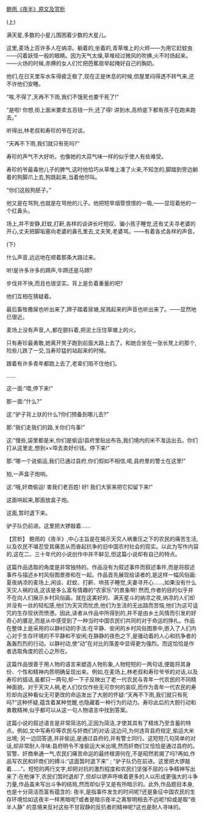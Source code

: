 [鲍雨《夜半》原文及赏析](https://www.vrrw.net/wx/15003.html)

(上)

满天星,多数的小星儿围困着少数的大星儿。

这里,麦场上百许多人在纳凉。躺着的,坐着的,青草堆上的火烬——为用它赶蚊虫——闪着妖怪一般的眼睛。因为天气太燥,草堆经过微风的吹拂,火不时炀起来。——火炀的时候,赤膊的女人们忙把芭蕉扇举起掩好自己的胸奶。

他们,在日天里车水车得疲乏极了,现在正是休息的时候,但屋里闷得透不转气来,还不许他们安睡。

“唉,不得了,天再不下雨,我们不饿死也要干死了!”

“是啦! 你想,街上面米要卖五百钱一升,还了得! 讲到水,高桥底下都有孩子在跑来跑去。”

听得出,林老叔和寿珍的爷在对谈。

“天再不下雨,我们就只有死吗?”

寿珍的声气不大好听。也像她的大蒜气味一样的似乎使人有些难受。

寿珍的爷最毒他儿子的脾气,这时他恰巧从草堆上凑了火来,不知怎的,脚踏到旁边躺着的狗脚爪上去,狗跳起来,当着他尽叫。

“你们这般狗胚子。”

他又是在骂狗,也就是在骂他的儿子。他把短旱烟管恨恨的一吸,——显现着他的一个红鼻头。

场上,并不安静,赶蚊,打鼾,各样的谈讲长吁短叹、骗小孩子睡觉,还有丈夫寻老婆的开心,丈夫把脚垢塞向老婆的鼻孔里去,丈夫笑,老婆骂。——有着各式各样的声音。

(下)

什么声音,远远地在顺着那条大路过来。

听!是许多许多的蹄声,牛蹄还是马蹄?

步伐并不快,而且也很坚实。背上是负着重量的吧?

他们互相在猜疑着。

最后畜牲撒屎也听出来了,蹄子踏着尿塘,尿溅起来的声音也听出来了。——显然地已很近。

麦场上没有声音,人,都在颤抖着,把泥土压住草塘上的火。

只有寿珍最勇敢,她离开凳子跑到前面大路上去了。和她合坐在一张长凳上的那个,险些儿跌了一交,当寿珍猛的站起来的时候。

跟着有许多青年都跑上去了,老辈们阻不住他们。

……

这一面:“喂,停下来!”

那一面:“什么?”

这:“驴子背上驮的什么?你们预备到哪儿去?”

那:“我们走我们的路,关你们鸟事!”

这:“慢些,袋里都是米,你们是偷运!县府里贴出布告,我们境内的米不准运出去。你们打从这里走,想到××埠去卖好价钱。停下来!”

那:“哪一个说偷运,我们已通过县府,你们假如不相信,喏,县府里的警士在这里!”

拍,一声盒子炮响。

这:“哦,奸商偷运! 害我们老百姓! 好! 我们大家来把它扣留下来!”

这面哄起来,那面放盒子炮。

这面,暂时退下来。

驴子队仍前进。这里把大锣敲着……



【赏析】 鲍雨的《夜半》,中心主旨是在揭示天灾人祸重压之下的农民的痛苦生活,以及农民不堪忍受其痛苦从而奋起抗争的旧中国农村社会的现实。以此为写作内容的,这在二、三十年代的小说创作中并不鲜见,但这篇小说却有自己的特点。

这篇作品选取的角度是非常独特的。作品没有为叙述事件而叙述事件,而是将叙述事件与描述乡村风俗图景掺和在一起。作品首先展现给读者的,是这样一幅风俗画: 夏夜纳凉的麦场上,闲谈、赶蚊、打鼾、哄孩子睡觉,夫妻寻开心……,如果没有什么天灾人祸的话,这该是多么富有情趣的“农家乐”的景象啊! 然而,作者的目的似乎并不在向人们展示乡村风俗画。就在这美好的、满天星斗的纳凉之夜,纳凉的人们却并没有一丝的轻松感,他们为天灾而忧虑,他们为生活的无出路而苦恼,他们为这可诅咒的生存现状而愤懑。因此,读者从作品中所得到的,并不是由乡土风情而引发的好奇心的餍足,而是从中感受到了一种当时中国农民们共同的对于命运的挣扎。作品在整体上是采用的以静衬动的手法:在平静、安闲的乡村风俗图景中,嵌入了人们内心对于生存环境的不平静和不安闲;在静静的夜色之下,是骚动着的人心和抗争者的轰轰烈烈的行动。以静衬动,使“动”在对比的落差中显得更为强烈。而这恰恰是作者选取角度的匠心之所在。

这篇作品很善于用人物的语言来塑造人物形象,人物短短的一两句话,便能将其身份、个性和精神内质明确呈现出来。例如,在麦场上,林老叔和寿珍爷爷的对话,以及寿珍的插话,虽都只一两句,却一下子反映出了老一代农民与青年一代农民的不同精神面貌。对于天灾人祸,老人们仅仅作些无可奈何的哀叹,而作为青年一代农民的寿珍却向这种看似无可更改的命运发出了大胆的怀疑:“天再不下雨,我们就只有死吗?”这种怀疑,蕴含着某种觉醒,也隐藏着一种行为的动力。寿珍此后的大胆行动和勇敢精神,似乎都可以从这一句人物语言中找到答案。

这篇小说的叙述语言是非常简洁的,正因为简洁,才使其具有了精炼乃至含蓄的特点。例如,文中写寿珍等农民与奸商们的对话:这边问,为何违背县府规定,偷运大米出境; 另一边回答道,并非偷运,是通过县府的,并有警士同行。这短短几句简单的对话,却非常耐人寻味:县府明令不准偷运大米出境,然而奸商们又恰恰是通过县府的。官警、奸商串通一气,农民们痛苦命运的最终根源何在,不是昭然若揭了吗?再如,作品写农民和奸商们的搏斗:“这面暂时退下来” ; “驴子队仍在前进。这里把大锣敲着……”。短短的两行文字,却把对抗的激烈程度和农民们坚强不屈的斗争精神写出来了:在枪弹下,农民们暂时退却了,但却以锣声呼唤着更多的人以形成更强大的斗争力量,作品虽未写出斗争的结局,然而却似乎又是有所暗示的。此外,作品题目本身,也是十分简洁而富有蕴含的: 夜半,是指事件发生的时间呢?还是象征中国农民的生存环境恰如这夜半一样黑暗呢?或者是暗示夜半之离黎明相去不远呢?抑或是取“夜半人静” 的意境来反衬这些不甘寂静的反抗者的精神呢?这也是耐人寻味的。

